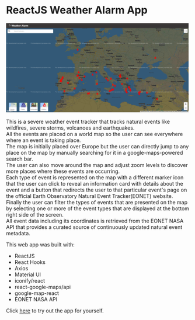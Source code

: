 # ReactJS Weather Alarm App

<img src="screenshots/WeatherAlarm2.png" width="500">

This is a severe weather event tracker that tracks natural events like wildfires, severe storms, volcanoes and earthquakes.<br/>
All the events are placed on a world map so the user can see everywhere where an event is taking place.<br/>
The map is initially placed over Europe but the user can directly jump to any place on the map by manually searching for it in a google-maps-powered search bar.<br/>
The user can also move around the map and adjust zoom levels to discover more places where these events are occurring.<br/>
Each type of event is represented on the map with a different marker icon that the user can click to reveal an information card with details about the event and a button that redirects the user to that particular event's page on the official Earth Observatory Natural Event Tracker(EONET) website.<br/>
Finally the user can filter the types of events that are presented on the map by selecting one or more of the event types that are displayed at the bottom right side of the screen.<br/>
All event data including its coordinates is retrieved from the EONET NASA API that provides a curated source of continuously updated natural event metadata.<br/>

This web app was built with:
* ReactJS
* React Hooks
* Axios
* Material UI
* iconify/react
* react-google-maps/api
* google-map-react
* EONET NASA API

Click <a href="https://adtx.github.io/weather_alarm_reactjs_nasa_api/" target="_blank">here</a> to try out the app for yourself.
